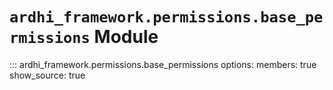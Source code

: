 # `ardhi_framework.permissions.base_permissions` Module

::: ardhi_framework.permissions.base_permissions
    options:
      members: true
      show_source: true
